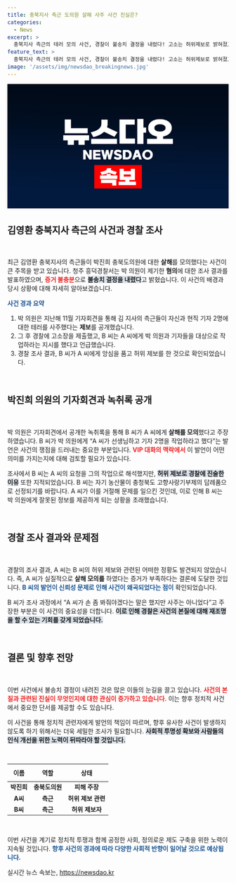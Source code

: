 ```yaml
---
title: 충북지사 측근 도의원 살해 사주 사건 진실은?
categories:
  - News
excerpt: >
  충북지사 측근의 테러 모의 사건, 경찰이 불송치 결정을 내렸다! 고소는 허위제보로 밝혀졌고, 사건의 전말과 충격적인 녹취록이 공개된다. 궁금증을 자아내는 이 사건의 진실을 파헤쳐 보세요!
feature_text: >
  충북지사 측근의 테러 모의 사건, 경찰이 불송치 결정을 내렸다! 고소는 허위제보로 밝혀졌고, 사건의 전말과 충격적인 녹취록이 공개된다. 궁금증을 자아내는 이 사건의 진실을 파헤쳐 보세요!
image: '/assets/img/newsdao_breakingnews.jpg'
---
```


<p><img src="/assets/img/newsdao_breakingnews.jpg" alt="bookingtag 속보" /></p>

<h2 data-ke-size="size26">김영환 충북지사 측근의 사건과 경찰 조사</h2>

<p data-ke-size="size16">&nbsp;</p>

<p>최근 김영환 충북지사의 측근들이 박진희 충북도의원에 대한 <b>살해</b>를 모의했다는 사건이 큰 주목을 받고 있습니다. 청주 흥덕경찰서는 박 의원이 제기한 <b>혐의</b>에 대한 조사 결과를 발표하였으며, <b><span style="color: #ee2323;">증거 불충분</span></b>으로 <b><span style="background-color: #21538527;">불송치 결정을 내렸다</span></b>고 밝혔습니다. 이 사건의 배경과 당시 상황에 대해 자세히 알아보겠습니다.</p>

<p><b><span style="color: #1a5490;">사건 경과 요약</span></b></p>

<ol>
    <li>박 의원은 지난해 11월 기자회견을 통해 김 지사의 측근들이 자신과 현직 기자 2명에 대한 테러를 사주했다는 <b>제보</b>를 공개했습니다.</li>
    <li>그 후 경찰에 고소장을 제출했고, B 씨는 A 씨에게 박 의원과 기자들을 대상으로 작업하라는 지시를 했다고 언급했습니다.</li>
    <li>경찰 조사 결과, B 씨가 A 씨에게 앙심을 품고 허위 제보를 한 것으로 확인되었습니다.</li>
</ol>

<p data-ke-size="size16">&nbsp;</p>

<h2 data-ke-size="size26">박진희 의원의 기자회견과 녹취록 공개</h2>

<p data-ke-size="size16">&nbsp;</p>

<p>박 의원은 기자회견에서 공개한 녹취록을 통해 B 씨가 A 씨에게 <b>살해를 모의</b>했다고 주장하였습니다. B 씨가 박 의원에게 “A 씨가 선생님하고 기자 2명을 작업하라고 했다”는 발언은 사건의 쟁점을 드러내는 중요한 부분입니다. <b><span style="color: #ee2323;">VIP 대화의 맥락에서</span></b> 이 발언이 어떤 의미를 가지는지에 대해 검토할 필요가 있습니다. </p>

<p>조사에서 B 씨는 A 씨의 요청을 그의 작업으로 해석했지만, <b><span style="background-color: #21538527;">허위 제보로 경찰에 진술한 이유</span></b> 또한 지적되었습니다. B 씨는 자기 농산물이 충청북도 고향사랑기부제의 답례품으로 선정되기를 바랍니다. A 씨가 이를 거절해 문제를 일으킨 것인데, 이로 인해 B 씨는 박 의원에게 잘못된 정보를 제공하게 되는 상황을 초래했습니다.</p>

<p data-ke-size="size16">&nbsp;</p>

<h2 data-ke-size="size26">경찰 조사 결과와 문제점</h2>

<p data-ke-size="size16">&nbsp;</p>

<p>경찰의 조사 결과, A 씨는 B 씨의 허위 제보와 관련된 어떠한 정황도 발견되지 않았습니다. 즉, A 씨가 실질적으로 <b>살해 모의를</b> 하였다는 증거가 부족하다는 결론에 도달한 것입니다. <b><span style="color: #1a5490;">B 씨의 발언이 신뢰성 문제로 인해 사건이 왜곡되었다는 점이</span></b> 확인되었습니다.</p>

<p>B 씨가 조사 과정에서 “A 씨가 손 좀 봐줘야겠다는 말은 했지만 사주는 아니었다”고 주장한 부분은 이 사건의 중요성을 더합니다. <b><span style="background-color: #21538527;">이로 인해 경찰은 사건의 본질에 대해 재조명을 할 수 있는 기회를 갖게 되었습니다.</span></b></p>

<p data-ke-size="size16">&nbsp;</p>

<h2 data-ke-size="size26">결론 및 향후 전망</h2>

<p data-ke-size="size16">&nbsp;</p>

<p>이번 사건에서 불송치 결정이 내려진 것은 많은 이들의 눈길을 끌고 있습니다. <b><span style="color: #ee2323;">사건의 본질과 관련된 진실이 무엇인지에 대한 관심이 증가하고 있습니다.</span></b> 이는 향후 정치적 사건에서 중요한 단서를 제공할 수도 있습니다. </p>

<p>이 사건을 통해 정치적 관련자에게 발언의 책임이 따르며, 향후 유사한 사건이 발생하지 않도록 하기 위해서는 더욱 세밀한 조사가 필요합니다. <b><span style="background-color: #21538527;">사회적 투명성 확보와 사람들의 인식 개선을 위한 노력이 뒤따라야 할 것입니다.</span></b></p>

<p data-ke-size="size16">&nbsp;</p>

<table>
    <thead>
        <tr>
            <th style="text-align: center; height: 32px;"><b>이름</b></th>
            <th style="text-align: center; height: 32px;"><b>역할</b></th>
            <th style="text-align: center; height: 32px;"><b>상태</b></th>
        </tr>
    </thead>
    <tbody>
        <tr>
            <td style="text-align: center; height: 17px;"><b>박진희</b></td>
            <td style="text-align: center; height: 17px;"><b>충북도의원</b></td>
            <td style="text-align: center; height: 17px;"><b>피해 주장</b></td>
        </tr>
        <tr>
            <td style="text-align: center; height: 17px;"><b>A씨</b></td>
            <td style="text-align: center; height: 17px;"><b>측근</b></td>
            <td style="text-align: center; height: 17px;"><b>허위 제보 관련</b></td>
        </tr>
        <tr>
            <td style="text-align: center; height: 17px;"><b>B씨</b></td>
            <td style="text-align: center; height: 17px;"><b>측근</b></td>
            <td style="text-align: center; height: 17px;"><b>허위 제보자</b></td>
        </tr>
    </tbody>
</table>

<p data-ke-size="size16">&nbsp;</p>

<p>이번 사건을 계기로 정치적 투쟁과 함께 공정한 사회, 정의로운 제도 구축을 위한 노력이 지속될 것입니다. <b><span style="color: #1a5490;">향후 사건의 경과에 따라 다양한 사회적 반향이 일어날 것으로 예상됩니다.</span></b></p>
실시간 뉴스 속보는, <a href="https://newsdao.kr" rel="dofollow">https://newsdao.kr</a>


